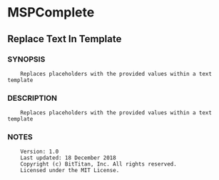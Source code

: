 # MSPComplete
## Replace Text In Template
### SYNOPSIS
```
    Replaces placeholders with the provided values within a text template
```
### DESCRIPTION
```
    Replaces placeholders with the provided values within a text template
```
### NOTES
```
    Version: 1.0
    Last updated: 18 December 2018
    Copyright (c) BitTitan, Inc. All rights reserved.
    Licensed under the MIT License.
```

